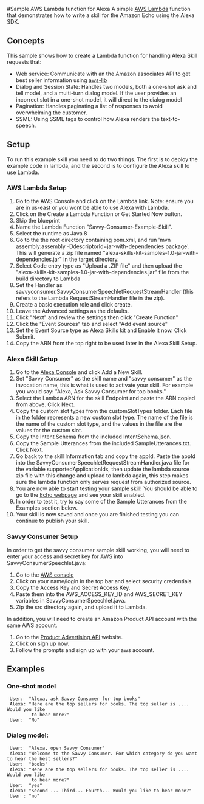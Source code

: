 #Sample AWS Lambda function for Alexa
A simple [AWS Lambda](http://aws.amazon.com/lambda) function that demonstrates how to write a skill for the Amazon Echo using the Alexa SDK.

## Concepts
This sample shows how to create a Lambda function for handling Alexa Skill requests that:

- Web service: Communicate with an the Amazon associates API to get best seller information using [aws-lib](https://github.com/livelycode/aws-lib)
- Dialog and Session State: Handles two models, both a one-shot ask and tell model, and a multi-turn dialog model.
  If the user provides an incorrect slot in a one-shot model, it will direct to the dialog model
- Pagination: Handles paginating a list of responses to avoid overwhelming the customer.
- SSML: Using SSML tags to control how Alexa renders the text-to-speech.

## Setup
To run this example skill you need to do two things. The first is to deploy the example code in lambda, and the second is to configure the Alexa skill to use Lambda.

### AWS Lambda Setup
1. Go to the AWS Console and click on the Lambda link. Note: ensure you are in us-east or you wont be able to use Alexa with Lambda.
2. Click on the Create a Lambda Function or Get Started Now button.
3. Skip the blueprint
4. Name the Lambda Function "Savvy-Consumer-Example-Skill".
5. Select the runtime as Java 8
6. Go to the the root directory containing pom.xml, and run 'mvn assembly:assembly -DdescriptorId=jar-with-dependencies package'. This will generate a zip file named "alexa-skills-kit-samples-1.0-jar-with-dependencies.jar" in the target directory.
7. Select Code entry type as "Upload a .ZIP file" and then upload the "alexa-skills-kit-samples-1.0-jar-with-dependencies.jar" file from the build directory to Lambda
8. Set the Handler as savvyconsumer.SavvyConsumerSpeechletRequestStreamHandler (this refers to the Lambda RequestStreamHandler file in the zip).
9. Create a basic execution role and click create.
10. Leave the Advanced settings as the defaults.
11. Click "Next" and review the settings then click "Create Function"
12. Click the "Event Sources" tab and select "Add event source"
13. Set the Event Source type as Alexa Skills kit and Enable it now. Click Submit.
14. Copy the ARN from the top right to be used later in the Alexa Skill Setup.

### Alexa Skill Setup
1. Go to the [Alexa Console](https://developer.amazon.com/edw/home.html) and click Add a New Skill.
2. Set "Savvy Consumer" as the skill name and "savvy consumer" as the invocation name, this is what is used to activate your skill. For example you would say: "Alexa, Ask Savvy Consumer for top books."
3. Select the Lambda ARN for the skill Endpoint and paste the ARN copied from above. Click Next.
4. Copy the custom slot types from the customSlotTypes folder. Each file in the folder represents a new custom slot type. The name of the file is the name of the custom slot type, and the values in the file are the values for the custom slot.
5. Copy the Intent Schema from the included IntentSchema.json.
6. Copy the Sample Utterances from the included SampleUtterances.txt. Click Next.
7. Go back to the skill Information tab and copy the appId. Paste the appId into the SavvyConsumerSpeechletRequestStreamHandler.java file for the variable supportedApplicationIds,
   then update the lambda source zip file with this change and upload to lambda again, this step makes sure the lambda function only serves request from authorized source.
8. You are now able to start testing your sample skill! You should be able to go to the [Echo webpage](http://echo.amazon.com/#skills) and see your skill enabled.
9. In order to test it, try to say some of the Sample Utterances from the Examples section below.
10. Your skill is now saved and once you are finished testing you can continue to publish your skill.

### Savvy Consumer Setup
In order to get the savvy consumer sample skill working, you will need to enter your access and secret key for AWS into SavvyConsumerSpeechlet.java:

1. Go to the [AWS console](https://console.aws.amazon.com/)
2. Click on your name/login in the top bar and select security credentials
3. Copy the Access Key and Secret Access Key.
4. Paste them into the AWS_ACCESS_KEY_ID and AWS_SECRET_KEY variables in SavvyConsumerSpeechlet.java.
5. Zip the src directory again, and upload it to Lambda.

In addition, you will need to create an Amazon Product API account with the same AWS account.

1. Go to the [Product Advertising API](https://affiliate-program.amazon.com/gp/advertising/api/detail/main.html) website.
2. Click on sign up now.
3. Follow the prompts and sign up with your aws account.

## Examples
### One-shot model
     User:  "Alexa, ask Savvy Consumer for top books"
     Alexa: "Here are the top sellers for books. The top seller is .... Would you like
             to hear more?"
     User:  "No"

### Dialog model:
     User:  "Alexa, open Savvy Consumer"
     Alexa: "Welcome to the Savvy Consumer. For which category do you want to hear the best sellers?"
     User:  "books"
     Alexa: "Here are the top sellers for books. The top seller is .... Would you like
             to hear more?"
     User:  "yes"
     Alexa: "Second ... Third... Fourth... Would you like to hear more?"
     User : "no"
